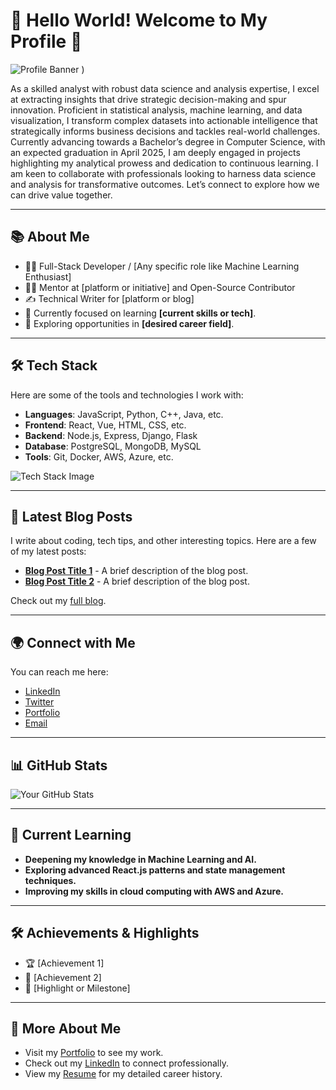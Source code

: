 # 🚀 Hello World! Welcome to My Profile 👋

![Profile Banner](https://media.discordapp.net/attachments/1076299158480236627/1334324511801081957/12620f98-65e5-451d-b926-eb6ee7e4c9ad.jpg?ex=679c1e0a&is=679acc8a&hm=ac2ffe7146e1bd111f0eb94a3afa76a17428868902c30781505170370989b899&=&format=webp&width=460&height=613)
)

As a skilled analyst with robust data science and analysis expertise, I excel at extracting insights that drive strategic decision-making and spur innovation. Proficient in statistical analysis, machine learning, and data visualization, I transform complex datasets into actionable intelligence that strategically informs business decisions and tackles real-world challenges. Currently advancing towards a Bachelor’s degree in Computer Science, with an expected graduation in April 2025, I am deeply engaged in projects highlighting my analytical prowess and dedication to continuous learning. I am keen to collaborate with professionals looking to harness data science and analysis for transformative outcomes. Let’s connect to explore how we can drive value together.

---

## 📚 About Me

- 👨‍💻 Full-Stack Developer / [Any specific role like Machine Learning Enthusiast]
- 🧑‍🏫 Mentor at [platform or initiative] and Open-Source Contributor
- ✍️ Technical Writer for [platform or blog]
- 🌱 Currently focused on learning **[current skills or tech]**.
- 💼 Exploring opportunities in **[desired career field]**.

---

## 🛠️ Tech Stack

Here are some of the tools and technologies I work with:

- **Languages**: JavaScript, Python, C++, Java, etc.
- **Frontend**: React, Vue, HTML, CSS, etc.
- **Backend**: Node.js, Express, Django, Flask
- **Database**: PostgreSQL, MongoDB, MySQL
- **Tools**: Git, Docker, AWS, Azure, etc.

![Tech Stack Image](link-to-your-tech-stack-image)

---

## 📖 Latest Blog Posts

I write about coding, tech tips, and other interesting topics. Here are a few of my latest posts:

- [**Blog Post Title 1**](link-to-post) - A brief description of the blog post.
- [**Blog Post Title 2**](link-to-post) - A brief description of the blog post.

Check out my [full blog](link-to-blog).

---

## 🌍 Connect with Me

You can reach me here:

- [LinkedIn](link-to-your-linkedin)
- [Twitter](link-to-your-twitter)
- [Portfolio](link-to-your-portfolio)
- [Email](mailto:your-email@example.com)

---

## 📊 GitHub Stats

![Your GitHub Stats](https://github-readme-stats.vercel.app/api?username=your-github-username&show_icons=true&hide_title=true)

---

## 🎯 Current Learning

- **Deepening my knowledge in Machine Learning and AI.**
- **Exploring advanced React.js patterns and state management techniques.**
- **Improving my skills in cloud computing with AWS and Azure.**

---

## 🛠️ Achievements & Highlights

- 🏆 [Achievement 1]
- 🌟 [Achievement 2]
- 🏅 [Highlight or Milestone]

---

## 🔗 More About Me

- Visit my [Portfolio](link-to-portfolio) to see my work.
- Check out my [LinkedIn](link-to-linkedin) to connect professionally.
- View my [Resume](link-to-resume) for my detailed career history.
